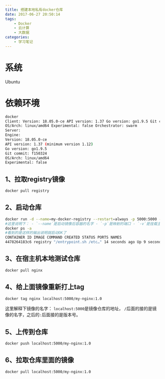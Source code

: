 ```yaml
---
title: 搭建本地私有docker仓库
date: 2017-06-27 20:50:14
tags:
    - Docker
    - 云计算
    - 大数据
categories:
    - 学习笔记
---
```


# 系统
Ubuntu
# 依赖环境
```bash
docker
Client: Version: 18.05.0-ce API version: 1.37 Go version: go1.9.5 Git commit: f150324 Built: Wed May 9 22:16:25 2017
OS/Arch: linux/amd64 Experimental: false Orchestrator: swarm
Server:
Engine:
Version: 18.05.0-ce
API version: 1.37 (minimum version 1.12)
Go version: go1.9.5
Git commit: f150324
OS/Arch: linux/amd64
Experimental: false
```
## 1、拉取registry镜像
```bash
docker pull registry
```
## 2、启动仓库
``` bash
docker run -d --name=my-docker-registry --restart=always -p 5000:5000 -v /opt/data/registry:/tmp/registry registry
#这里说明下： - `--name`是启动镜像后容器的名字 - `-p`是映射的端口 - `-v`是挂载主机目录 /opt/data/registry 到容器的 /tmp/registry ，用于存储 push 进去的镜像文件，这里前面是主机的目录，你可以随意修改的 启动完毕后，执行：
docker ps -a
#看到的是这样的输出说明就启动OK了
CONTAINER ID IMAGE COMMAND CREATED STATUS PORTS NAMES
4478264183c6 registry "/entrypoint.sh /etc…" 14 seconds ago Up 9 seconds 0.0.0.0:5000->5000/tcp my-docker-registry
```

## 3、在宿主机本地测试仓库
``` bash
docker pull nginx
```

## 4、给上面镜像重新打上tag
``` bash
docker tag nginx localhost:5000/my-nginx:1.0
```
这里解释下镜像的名字： `localhost:5000`是镜像仓库的地址， `/`后面的接的是镜像的名字，之后的`:`后面接的是版本号。

## 5、上传到仓库
``` bash
docker push localhost:5000/my-nginx:1.0
```

## 6、拉取仓库里面的镜像
``` bash
docker pull localhost:5000/my-nginx:1.0
```



